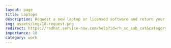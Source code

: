 ```yaml
---
layout: page
title: Laptops
description: Request a new laptop or licensed software and return your old hardware.
img: assets/img/18-request.png
redirect: https://redhat.service-now.com/help?id=rh_sc_sub_cat&category=9ccc4bc91b2ec554839e32a3cc4bcb18
importance: 18
category: work
---
```


